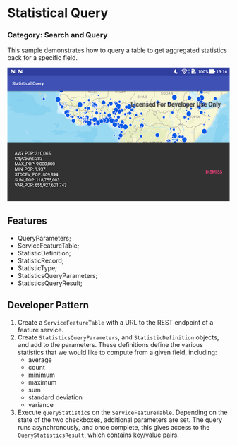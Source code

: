 # Statistical Query
### Category: Search and Query
This sample demonstrates how to query a table to get aggregated statistics back for a specific field.

![Statistical Query App](statistical-query.png)

## Features

* QueryParameters;
* ServiceFeatureTable;
* StatisticDefinition;
* StatisticRecord;
* StatisticType;
* StatisticsQueryParameters;
* StatisticsQueryResult;

## Developer Pattern

1. Create a `ServiceFeatureTable` with a URL to the REST endpoint of a feature service. 
1. Create `StatisticsQueryParameters`, and `StatisticDefinition` objects, and add to the parameters. These definitions define the various statistics that we would like to compute from a given field, including:
    * average
    * count
    * minimum
    * maximum 
    * sum
    * standard deviation
    * variance
1. Execute `queryStatistics` on the `ServiceFeatureTable`. Depending on the state of the two checkboxes, additional parameters are set. The query runs asynchronously, and once complete, this gives access to the `QueryStatisticsResult`, which contains key/value pairs.
